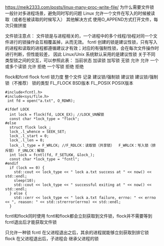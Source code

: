 
https://meik2333.com/posts/linux-many-proc-write-file/
为什么需要文件锁
一般针对多进程场景，避免同时写的问题
Linux 允许一个文件在写入的时候被读取（或者在被读取的时候写入）
其他解决方式
使用O_APPEND方式打开文件，每次只做拼接


文件锁注意点：
文件锁是与进程相关的，一个进程中的多个线程/协程对同一个文件进行的锁操作会互相覆盖掉，从而无效。
fcntl 创建的锁是建议性锁，只有写入的进程和读取的进程都遵循建议才有效；对应的有强制性锁，会在每次文件操作时进行判断，但性能较差，
  因此 Linux/Unix 系统默认采用的是建议性锁
关于不同类型锁之间的交互，可以参照此表：
当前状态	    加读锁	 加写锁
无锁	          允许	 允许
一个或多个读锁	  允许	 拒绝
一个写锁	      拒绝	 拒绝

flock和fcntl
               flock	fcntl
锁力度	       整个文件	记录
建议锁/强制锁	   建议锁	建议锁/强制锁（不推荐）
锁的类型	   FL_FLOCK BSD版本	FL_POSIX POSIX版本


```
#include<fcntl.h>
#include<sys/file.h>
 int fd = open("a.txt", O_RDWR);

#ifdef LOCK
  int lock = flock(fd, LOCK_EX); //LOCK_UN解锁
  const char *lock_type = "flock";
#else
  struct flock lock_;
  lock_.l_whence = SEEK_SET;
  lock_.l_start = 0;
  lock_.l_len = 0;
  lock_.l_type = F_WRLCK; //F_RDLCK：读取锁（共享锁）  F_WRLCK：写入锁（排斥锁） F_UNLCK：解锁
  int lock = fcntl(fd, F_SETLKW, &lock_);
  const char *lock_type = "fcntl";
#endif
  if (lock == 0) {
    std::cout << lock_type << " lock a.txt success at " << now() << std::endl;
    sleep(10);
    std::cout << lock_type << " successful exiting at " << now() << std::endl;
  } else {
    std::cerr << lock_type << " lock a.txt failure, errno: " << errno << ", reason: " << std::strerror(errno) << std::endl;
  }
```
fcntl和flock同时使用
fcntl和flock都会立刻获取到文件锁，flock并不需要等到fcntl退出后才能获取文件锁

只允许一种锁
fcntl 在父进程退出之后，其余的进程就能够立刻获取到排它锁
flock 在父进程退出后，子进程会 继承父进程的锁